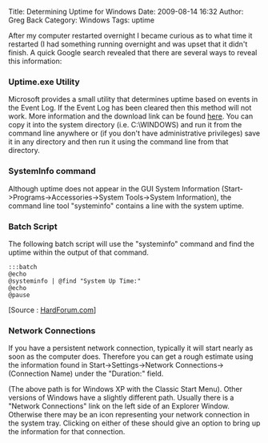 Title: Determining Uptime for Windows
Date: 2009-08-14 16:32
Author: Greg Back
Category: Windows
Tags: uptime

After my computer restarted overnight I became curious as to what time
it restarted (I had something running overnight and was upset that it
didn't finish. A quick Google search revealed that there are several
ways to reveal this information:

### Uptime.exe Utility

Microsoft provides a small utility that determines uptime based on
events in the Event Log. If the Event Log has been cleared then this
method will not work. More information and the download link can be
found [here][]. You can copy it into the system directory (i.e.
C:\\WINDOWS) and run it from the command line anywhere or (if you don't
have administrative privileges) save it in any directory and then run it
using the command line from that directory.

### SystemInfo command

Although uptime does not appear in the GUI System Information
(Start-\>Programs-\>Accessories-\>System Tools-\>System Information),
the command line tool "systeminfo" contains a line with the system
uptime.

### Batch Script

The following batch script will use the "systeminfo" command and find
the uptime within the output of that command.

    :::batch
    @echo
    @systeminfo | @find "System Up Time:"
    @echo
    @pause

[Source : [HardForum.com][]]

### Network Connections

If you have a persistent network connection, typically it will start
nearly as soon as the computer does. Therefore you can get a rough
estimate using the information found in Start-\>Settings-\>Network
Connections-\>(Connection Name) under the "Duration:" field.

(The above path is for Windows XP with the Classic Start Menu). Other
versions of Windows have a slightly different path. Usually there is a
"Network Connections" link on the left side of an Explorer Window.
Otherwise there may be an icon representing your network connection in
the system tray. Clicking on either of these should give an option to
bring up the information for that connection.

  [here]: http://support.microsoft.com/kb/q232243/
  [HardForum.com]: http://www.hardforum.com/archive/index.php/t-717665.html
